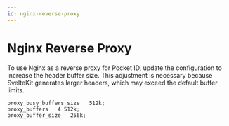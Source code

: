 ```yaml
---
id: nginx-reverse-proxy
---
```


# Nginx Reverse Proxy

To use Nginx as a reverse proxy for Pocket ID, update the configuration to increase the header buffer size. This adjustment is necessary because SvelteKit generates larger headers, which may exceed the default buffer limits.

```nginx
proxy_busy_buffers_size   512k;
proxy_buffers   4 512k;
proxy_buffer_size   256k;
```
